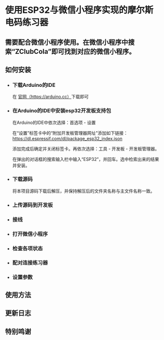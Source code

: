 # 使用ESP32与微信小程序实现的摩尔斯电码练习器
## 需要配合微信小程序使用。在微信小程序中搜索“ZClubCola”即可找到对应的微信小程序。

## 如何安装
- ### 下载Arduino的IDE
	在 <a href = "https://arduino.cc" target = "__blank">官网（https://arduino.cc）</a>下载即可
- ### 在Arduino的IDE中安装esp32开发板支持包
	在Arduino的IDE中依次选择：首选项 - 设置 

	在“设置”标签卡中的“附加开发板管理器网址”添加如下链接：
	https://dl.espressif.com/dl/package_esp32_index.json

	添加完成后确定并关闭标签卡。再依次选择：工具 - 开发板 - 开发板管理器。

	在弹出的对话框的搜索输入栏中输入“ESP32”，并回车。选中检索出来的结果并安装。

- ### 下载源码
	将本项目源码下载后解压，并保持解压后的文件夹名称与主文件名称一致。

- ### 上传源码到开发板

- ### 接线

- ### 打开微信小程序

- ### 检查各项状态

- ### 配对连接练习器

- ### 设置参数


## 使用方法


## 更新日志


## 特别鸣谢